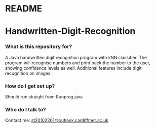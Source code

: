 # README #

# Handwritten-Digit-Recognition #

### What is this repository for? ###

A Java handwritten digit recognition program with kNN classifier. The program will recognise numbers and print back the number to the user, showing confidence levels as well. Additional features include digit recognition on images.

### How do I get set up? ###

Should run straight from Runprog.java


### Who do I talk to? ###

Contact me: st20102261@outlook.cardiffmet.ac.uk
